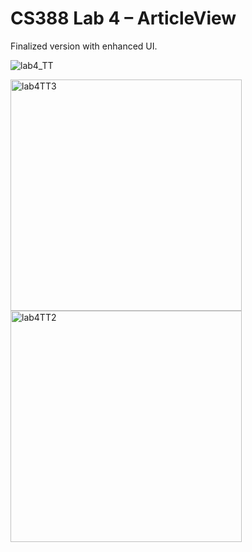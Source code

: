 # CS388 Lab 4 – ArticleView

Finalized version with enhanced UI.

![lab4_TT](https://github.com/user-attachments/assets/60ff092e-d411-4dda-b398-d386d377ba1b)

<img width="370" alt="lab4TT3" src="https://github.com/user-attachments/assets/fbb3b440-a3b2-43b8-bfd0-5e6f3042a68f" />
<img width="370" alt="lab4TT2" src="https://github.com/user-attachments/assets/53791354-76d1-4888-bdb9-b9e154c8a335" />
